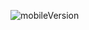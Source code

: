 ![mobileVersion](https://user-images.githubusercontent.com/46034570/86337281-53ff0a80-bc6a-11ea-9756-c24eb7354684.png)
